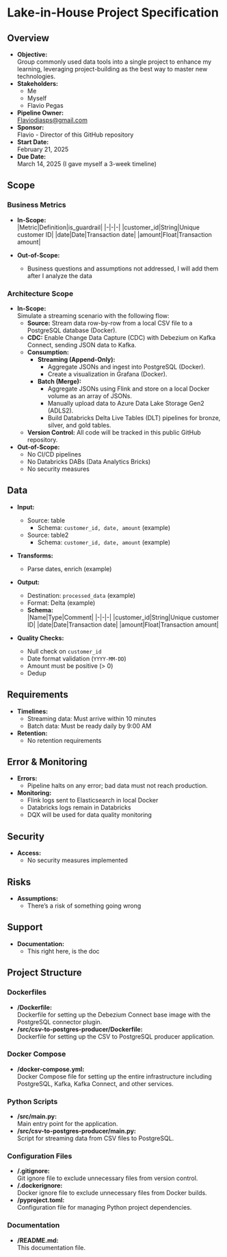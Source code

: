 # Lake-in-House Project Specification

## Overview
- **Objective:**  
  Group commonly used data tools into a single project to enhance my learning, leveraging project-building as the best way to master new technologies.  
- **Stakeholders:**  
  - Me  
  - Myself  
  - Flavio Pegas  
- **Pipeline Owner:**  
  Flaviodiasps@gmail.com
- **Sponsor:**  
  Flavio - Director of this GitHub repository  
- **Start Date:**  
  February 21, 2025  
- **Due Date:**  
  March 14, 2025 (I gave myself a 3-week timeline)  

## Scope

### Business Metrics
- **In-Scope:**  
    |Metric|Definition|is_guardrail|
    |-|-|-|
    |customer_id|String|Unique customer ID|
    |date|Date|Transaction date|
    |amount|Float|Transaction amount|

- **Out-of-Scope:**  
  - Business questions and assumptions not addressed, I will add them after I analyze the data 

### Architecture Scope
- **In-Scope:**  
  Simulate a streaming scenario with the following flow:  
  - **Source:** Stream data row-by-row from a local CSV file to a PostgreSQL database (Docker).  
  - **CDC:** Enable Change Data Capture (CDC) with Debezium on Kafka Connect, sending JSON data to Kafka.  
  - **Consumption:**  
    - **Streaming (Append-Only):**  
      - Aggregate JSONs and ingest into PostgreSQL (Docker).  
      - Create a visualization in Grafana (Docker).  
    - **Batch (Merge):**  
      - Aggregate JSONs using Flink and store on a local Docker volume as an array of JSONs.  
      - Manually upload data to Azure Data Lake Storage Gen2 (ADLS2).  
      - Build Databricks Delta Live Tables (DLT) pipelines for bronze, silver, and gold tables.  
  - **Version Control:** All code will be tracked in this public GitHub repository.  
- **Out-of-Scope:**  
  - No CI/CD pipelines  
  - No Databricks DABs (Data Analytics Bricks)  
  - No security measures  

## Data
- **Input:**  
  - Source: table
    - Schema: `customer_id, date, amount` (example)  
  - Source: table2
    - Schema: `customer_id, date, amount` (example)   
- **Transforms:**  
  - Parse dates, enrich (example)  
- **Output:**  
  - Destination: `processed_data` (example)  
  - Format: Delta (example)  
  - **Schema:**  
    |Name|Type|Comment|
    |-|-|-|
    |customer_id|String|Unique customer ID|
    |date|Date|Transaction date|
    |amount|Float|Transaction amount|

- **Quality Checks:**  
  - Null check on `customer_id`  
  - Date format validation (`YYYY-MM-DD`)  
  - Amount must be positive (> 0)
  - Dedup

## Requirements
- **Timelines:**  
  - Streaming data: Must arrive within 10 minutes  
  - Batch data: Must be ready daily by 9:00 AM  
- **Retention:**  
  - No retention requirements  

## Error & Monitoring
- **Errors:**  
  - Pipeline halts on any error; bad data must not reach production.  
- **Monitoring:**  
  - Flink logs sent to Elasticsearch in local Docker  
  - Databricks logs remain in Databricks  
  - DQX will be used for data quality monitoring  

## Security
- **Access:**  
  - No security measures implemented  

## Risks
- **Assumptions:**  
  - There’s a risk of something going wrong  

## Support
- **Documentation:**  
  - This right here, is the doc

## Project Structure

### Dockerfiles
- **/Dockerfile:**  
  Dockerfile for setting up the Debezium Connect base image with the PostgreSQL connector plugin.
- **/src/csv-to-postgres-producer/Dockerfile:**  
  Dockerfile for setting up the CSV to PostgreSQL producer application.

### Docker Compose
- **/docker-compose.yml:**  
  Docker Compose file for setting up the entire infrastructure including PostgreSQL, Kafka, Kafka Connect, and other services.

### Python Scripts
- **/src/main.py:**  
  Main entry point for the application.
- **/src/csv-to-postgres-producer/main.py:**  
  Script for streaming data from CSV files to PostgreSQL.

### Configuration Files
- **/.gitignore:**  
  Git ignore file to exclude unnecessary files from version control.
- **/.dockerignore:**  
  Docker ignore file to exclude unnecessary files from Docker builds.
- **/pyproject.toml:**  
  Configuration file for managing Python project dependencies.

### Documentation
- **/README.md:**  
  This documentation file.